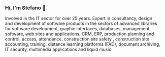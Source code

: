 ### Hi, I'm Stefano 👋
Involved in the IT sector for over 25 years. Expert in consultancy, design and development of software products in the sectors of advanced libraries for software development, graphic interfaces, databases, management software, web sites and applications, CRM, ERP, production planning and control, access, attendance, construction site safety , construction site accounting, training, distance learning platforms (FAD), document archiving, IT security, multimedia applications and liquid music.
<!--
**stefanomengarelli/stefanomengarelli** is a ✨ _special_ ✨ repository because its `README.md` (this file) appears on your GitHub profile.

Here are some ideas to get you started:

- 🔭 I’m currently working on ...
- 🌱 I’m currently learning ...
- 👯 I’m looking to collaborate on ...
- 🤔 I’m looking for help with ...
- 💬 Ask me about ...
- 📫 How to reach me: ...
- 😄 Pronouns: ...
- ⚡ Fun fact: ...
-->
